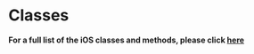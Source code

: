 # Classes

**For a full list of the iOS classes and methods, please click [here](https://developer.jwplayer.com/sdk/ios/reference/)**
